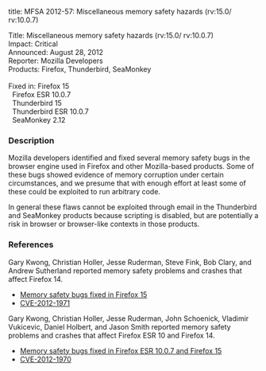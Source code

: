 title: MFSA 2012-57: Miscellaneous memory safety hazards (rv:15.0/ rv:10.0.7)

<p>
<span class="label">Title:</span>      Miscellaneous memory safety hazards
(rv:15.0/ rv:10.0.7)<br/>
<span class="label">Impact:</span>     Critical<br/>
<span class="label">Announced:</span>  August 28, 2012<br/>
<span class="label">Reporter:</span>   Mozilla Developers<br/>
<span class="label">Products:</span>   Firefox, Thunderbird, SeaMonkey<br/>
<br/>
<span class="label">Fixed in:</span>   Firefox 15<br/>
<span class="label">&#160;</span>      Firefox ESR 10.0.7<br/>
<span class="label">&#160;</span>      Thunderbird 15<br/>
<span class="label">&#160;</span>      Thunderbird ESR 10.0.7<br/>
<span class="label">&#160;</span>      SeaMonkey 2.12<br/>
</p>


<h3>Description</h3>

<p>Mozilla developers identified and fixed several memory safety bugs in the
browser engine used in Firefox and other Mozilla-based products. Some of these
bugs showed evidence of memory corruption under certain circumstances, and we
presume that with enough effort at least some of these could be exploited to run
arbitrary code.</p>

<p>In general these flaws cannot be exploited through email in the Thunderbird
and SeaMonkey products because scripting is disabled, but are potentially a risk
in browser or browser-like contexts in those products.</p>


<h3>References</h3>

<p>Gary Kwong, Christian Holler, Jesse Ruderman, Steve Fink, Bob Clary, and Andrew
Sutherland reported memory safety problems and crashes that
affect Firefox 14.</p>
<ul>
  <li><a href="https://bugzilla.mozilla.org/buglist.cgi?bug_id=719750,748119,749039,&#10;754150,754242,732870,752038,753162,755916,780712,730208,779849,752087,765936">
          Memory safety bugs fixed in Firefox 15</a></li>
  <li><a href="http://cve.mitre.org/cgi-bin/cvename.cgi?name=CVE-2012-1971" class="ex-ref">CVE-2012-1971</a></li>
</ul>

<p>Gary Kwong, Christian Holler, Jesse Ruderman, John Schoenick, Vladimir
Vukicevic, Daniel Holbert, and Jason Smith reported memory safety problems and crashes that affect Firefox ESR 10 and Firefox 14.</p>

<ul>
  <li><a href="https://bugzilla.mozilla.org/buglist.cgi?bug_id=745158,758408,761831,&#10;764176,777806,775206,778765,773097">
          Memory safety bugs fixed in Firefox ESR 10.0.7 and Firefox 15</a></li>
  <li><a href="http://cve.mitre.org/cgi-bin/cvename.cgi?name=CVE-2012-1970" class="ex-ref">CVE-2012-1970</a></li>
</ul>




